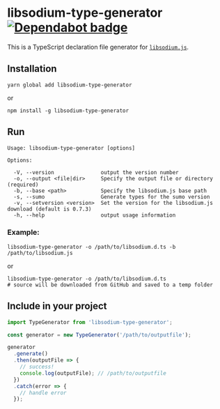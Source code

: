 # libsodium-type-generator [![Dependabot badge](https://img.shields.io/badge/Dependabot-active-brightgreen.svg)](https://dependabot.com/)

This is a TypeScript declaration file generator for [`libsodium.js`](https://github.com/jedisct1/libsodium.js).


## Installation
```
yarn global add libsodium-type-generator
```
or
```
npm install -g libsodium-type-generator
```

## Run
```
Usage: libsodium-type-generator [options]

Options:

  -V, --version               output the version number
  -o, --output <file|dir>     Specify the output file or directory (required)
  -b, --base <path>           Specify the libsodium.js base path
  -s, --sumo                  Generate types for the sumo version
  -v, --setversion <version>  Set the version for the libsodium.js download (default is 0.7.3)
  -h, --help                  output usage information
```

### Example:
```
libsodium-type-generator -o /path/to/libsodium.d.ts -b /path/to/libsodium.js
```
or
```
libsodium-type-generator -o /path/to/libsodium.d.ts
# source will be downloaded from GitHub and saved to a temp folder
```


## Include in your project
```ts
import TypeGenerator from 'libsodium-type-generator';

const generator = new TypeGenerator('/path/to/outputfile');

generator
  .generate()
  .then(outputFile => {
    // success!
    console.log(outputFile); // /path/to/outputfile
  })
  .catch(error => {
    // handle error
  });
```
